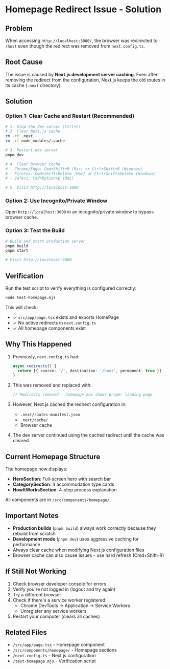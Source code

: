 # Homepage Redirect Issue - Solution

## Problem

When accessing `http://localhost:3000/`, the browser was redirected to `/host` even though the redirect was removed from `next.config.ts`.

## Root Cause

The issue is caused by **Next.js development server caching**. Even after removing the redirect from the configuration, Next.js keeps the old routes in its cache (`.next` directory).

## Solution

### Option 1: Clear Cache and Restart (Recommended)

```bash
# 1. Stop the dev server (Ctrl+C)
# 2. Clear Next.js cache
rm -rf .next
rm -rf node_modules/.cache

# 3. Restart dev server
pnpm dev

# 4. Clear browser cache
# - Chrome/Edge: Cmd+Shift+R (Mac) or Ctrl+Shift+R (Windows)
# - Firefox: Cmd+Shift+Delete (Mac) or Ctrl+Shift+Delete (Windows)
# - Safari: Cmd+Option+E (Mac)

# 5. Visit http://localhost:3000
```

### Option 2: Use Incognito/Private Window

Open `http://localhost:3000` in an incognito/private window to bypass browser cache.

### Option 3: Test the Build

```bash
# Build and start production server
pnpm build
pnpm start

# Visit http://localhost:3000
```

## Verification

Run the test script to verify everything is configured correctly:

```bash
node test-homepage.mjs
```

This will check:

- ✓ `src/app/page.tsx` exists and exports HomePage
- ✓ No active redirects in `next.config.ts`
- ✓ All homepage components exist

## Why This Happened

1. Previously, `next.config.ts` had:

   ```typescript
   async redirects() {
     return [{ source: '/', destination: '/host', permanent: true }]
   }
   ```

2. This was removed and replaced with:

   ```typescript
   // Redirects removed - homepage now shows proper landing page
   ```

3. However, Next.js cached the redirect configuration in:
   - `.next/routes-manifest.json`
   - `.next/cache/`
   - Browser cache

4. The dev server continued using the cached redirect until the cache was cleared.

## Current Homepage Structure

The homepage now displays:

- **HeroSection**: Full-screen hero with search bar
- **CategorySection**: 4 accommodation type cards
- **HowItWorksSection**: 4-step process explanation

All components are in `/src/components/homepage/`.

## Important Notes

- **Production builds** (`pnpm build`) always work correctly because they rebuild from scratch
- **Development mode** (`pnpm dev`) uses aggressive caching for performance
- Always clear cache when modifying Next.js configuration files
- Browser cache can also cause issues - use hard refresh (Cmd+Shift+R)

## If Still Not Working

1. Check browser developer console for errors
2. Verify you're not logged in (logout and try again)
3. Try a different browser
4. Check if there's a service worker registered:
   - Chrome DevTools → Application → Service Workers
   - Unregister any service workers
5. Restart your computer (clears all caches)

## Related Files

- `/src/app/page.tsx` - Homepage component
- `/src/components/homepage/` - Homepage sections
- `/next.config.ts` - Next.js configuration
- `/test-homepage.mjs` - Verification script
